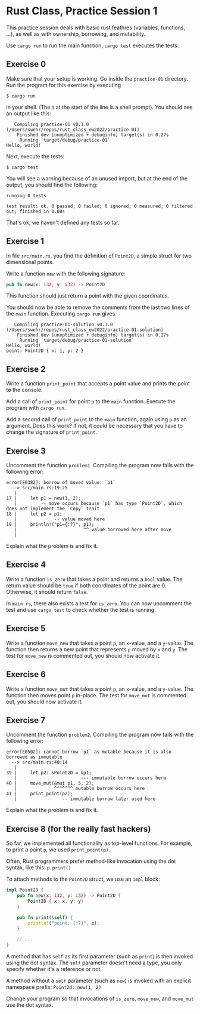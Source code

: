 # Rust Class, Practice Session 1

This practice session deals with basic rust feathres (variables,
functions, ...), as well as with ownership, borrowing, and mutability.

Use `cargo run` to run the main function, `cargo test` executes the tests.

## Exercise 0

Make sure that your setup is working. Go inside the `practice-01`
directory. Run the program for this exercise by executing

```
$ cargo run
```

in your shell. (The `$` at the start of the line is a shell prompt). You
should see an output like this:

```
   Compiling practice-01 v0.1.0 (/Users/swehr/repos/rust_class_ew2022/practice-01)
    Finished dev [unoptimized + debuginfo] target(s) in 0.27s
     Running `target/debug/practice-01`
Hello, world!
```

Next, execute the tests:

```
$ cargo test
```

You will see a warning because of an unused import, but at the
end of the output, you should find the following:

```
running 0 tests

test result: ok. 0 passed; 0 failed; 0 ignored; 0 measured; 0 filtered out; finished in 0.00s
```

That's ok, we haven't defined any tests so far.


## Exercise 1

In file `src/main.rs`, you find the definition of `Point2D`, a simple
struct for two dimensional points.

Write a function `new` with the following signature:

```rust
pub fn new(x: i32, y: i32) -> Point2D
```

This function should just return a point with the given coordinates.

You should now be able to remove the comments from the last two lines
of the `main` function. Executing `cargo run` gives

```
   Compiling practice-01-solution v0.1.0 (/Users/swehr/repos/rust_class_ew2022/practice-01-solution)
    Finished dev [unoptimized + debuginfo] target(s) in 0.27s
     Running `target/debug/practice-01-solution`
Hello, world!
point: Point2D { x: 1, y: 2 }
```

## Exercise 2

Write a function `print_point` that accepts a point value and prints
the point to the console.

Add a call of `print_point` for point `p` to
the `main` function. Execute the program with `cargo run`.

Add a second call of `print_point` to the `main` function, again using
`p` as an argument. Does this work? If not, it could be necessary
that you have to change the signature of `print_point`.

## Exercise 3

Uncomment the function `problem1`. Compiling the program now fails with
the following error:

```
error[E0382]: borrow of moved value: `p1`
  --> src/main.rs:19:25
   |
17 |     let p1 = new(1, 2);
   |         -- move occurs because `p1` has type `Point2D`, which does not implement the `Copy` trait
18 |     let p2 = p1;
   |              -- value moved here
19 |     println!("p1={:?}", p1);
   |                         ^^ value borrowed here after move
   |
```

Explain what the problem is and fix it.

## Exercise 4

Write a function `is_zero` that takes a point and returns a `bool` value.
The return value should be `true` if both coordinates of the point are
0. Otherwise, it should return `false`.

In `main.rs`, there also exists a test for `is_zero`. You can now uncomment
the test and use `cargo test` to check whether the test is running.

## Exercise 5

Write a function `move_new` that takes a point `p`, an `x`-value, and a
`y`-value. The function then returns a new point that represents
`p` moved by `x` and `y`. The test for `move_new` is commented out, you should
now activate it.

## Exercise 6

Write a function `move_mut` that takes a point `p`, an `x`-value, and a
`y`-value. The function then moves point `p` in-place. The test for `move_mut` is commented out, you should now activate it.

## Exercise 7

Uncomment the function `problem2`. Compiling the program now fails with
the following error:

```
error[E0502]: cannot borrow `p1` as mutable because it is also borrowed as immutable
  --> src/main.rs:40:14
   |
39 |     let p2: &Point2D = &p1;
   |                        --- immutable borrow occurs here
40 |     move_mut(&mut p1, 5, 2);
   |              ^^^^^^^ mutable borrow occurs here
41 |     print_point(p2);
   |                 -- immutable borrow later used here
```

Explain what the problem is and fix it.

## Exercise 8 (for the really fast hackers)

So far, we implemented all functionality as top-level functions. For example,
to print a point `p`, we used `print_point(p)`.

Often, Rust programmers prefer method-like invocation using the dot syntax, like this: `p.print()`

To attach methods to the `Point2D` struct, we use an `impl` block:

```rust
impl Point2D {
    pub fn new(x: i32, y: i32) -> Point2D {
        Point2D { x: x, y: y}
    }

    pub fn print(&self) {
        println!("point: {:?}", p);
    }

    // ...
}
```

A method that has `self` as its first parameter (such as `print`)
is then invoked using the dot syntax. The `self` parameter doesn't
need a type, you only specify whether it's a reference or not.

A method without a `self` parameter (such as `new`) is invoked
with an explicit namespace prefix: `Point2d::new(1, 2)`

Change your program so that invocations of `is_zero`, `move_new`, and `move_mut`
use the dot syntax.

